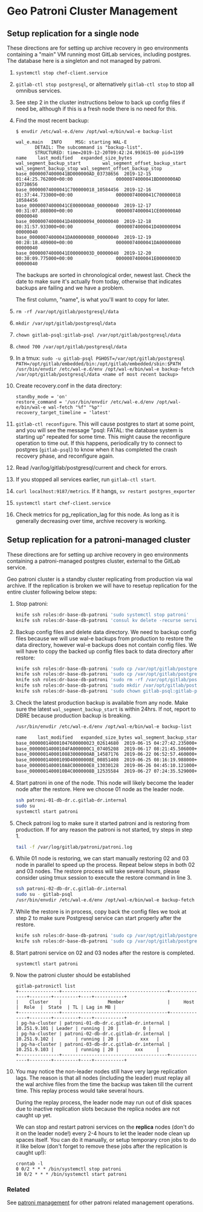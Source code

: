 # Geo Patroni Cluster Management

## Setup replication for a single node

These directions are for setting up archive recovery in geo environments
containing a "main" VM running most GitLab services, including postgres. The
database here is a singleton and not managed by patroni.

1. `systemctl stop chef-client.service`
1. `gitlab-ctl stop postgresql`, or alternatively `gitlab-ctl stop` to stop all
   omnibus services.
1. See step 2 in the cluster instructions below to back up config files if need
   be, although if this is a fresh node there is no need for this.
1. Find the most recent backup:

   ```
   $ envdir /etc/wal-e.d/env /opt/wal-e/bin/wal-e backup-list

   wal_e.main   INFO     MSG: starting WAL-E
          DETAIL: The subcommand is "backup-list".
          STRUCTURED: time=2019-12-20T09:42:24.993615-00 pid=1199
   name    last_modified   expanded_size_bytes     wal_segment_backup_start        wal_segment_offset_backup_start wal_segment_backup_stop wal_segment_offset_backup_stop
   base_00000074000041BD000000AD_03738656  2019-12-15 01:44:25.762000+00:00                00000074000041BD000000AD        03738656
   base_00000074000041C700000018_10584456  2019-12-16 01:37:44.733000+00:00                00000074000041C700000018        10584456
   base_00000074000041CE000000A0_00000040  2019-12-17 00:31:07.808000+00:00                00000074000041CE000000A0        00000040
   base_00000074000041D400000094_00000040  2019-12-18 00:31:57.933000+00:00                00000074000041D400000094        00000040
   base_00000074000041DA00000080_00000040  2019-12-19 00:28:18.409000+00:00                00000074000041DA00000080        00000040
   base_00000074000041E00000003D_00000040  2019-12-20 00:30:09.775000+00:00                00000074000041E00000003D        00000040
   ```

   The backups are sorted in chronological order, newest last. Check the date to
   make sure it's actually from today, otherwise that indicates backups are
   failing and we have a problem.

   The first column, "name", is what you'll want to copy for later.

1. `rm -rf /var/opt/gitlab/postgresql/data`
1. `mkdir /var/opt/gitlab/postgresql/data`
1. `chown gitlab-psql:gitlab-psql /var/opt/gitlab/postgresql/data`
1. `chmod 700 /var/opt/gitlab/postgresql/data`
1. In a tmux: `sudo -u gitlab-psql PGHOST=/var/opt/gitlab/postgresql PATH=/opt/gitlab/embedded/bin:/opt/gitlab/embedded/sbin:$PATH /usr/bin/envdir /etc/wal-e.d/env /opt/wal-e/bin/wal-e backup-fetch /var/opt/gitlab/postgresql/data <name of most recent backup>`
1. Create recovery.conf in the data directory:

   ```
   standby_mode = 'on'
   restore_command = '/usr/bin/envdir /etc/wal-e.d/env /opt/wal-e/bin/wal-e wal-fetch "%f" "%p"'
   recovery_target_timeline = 'latest'
   ```

1. `gitlab-ctl reconfigure`. This will cause postgres to start at some point,
   and you will see the message "psql: FATAL:  the database system is starting
   up" repeated for some time. This might cause the reconfigure operation to
   time out. If this happens, periodically try to connect to postgres
   (`gitlab-psql`) to know when it has completed the crash recovery phase, and
   reconfigure again.
1. Read /var/log/gitlab/postgresql/current and check for errors.
1. If you stopped all services earlier, run `gitlab-ctl start`.
1. `curl localhost:9187/metrics`. If it hangs, `sv restart postgres_exporter`
1. `systemctl start chef-client.service`
1. Check metrics for pg_replication_lag for this node. As long as it is
   generally decreasing over time, archive recovery is working.

## Setup replication for a patroni-managed cluster

These directions are for setting up archive recovery in geo environments
containing a patroni-managed postgres cluster, external to the GitLab service.

Geo patroni cluster is a standby cluster replicating from production via wal archive. If the replication is broken we will have to resetup replication for the entire cluster following below steps:

1. Stop patroni:

    ```sh
    knife ssh roles:dr-base-db-patroni 'sudo systemctl stop patroni'
    knife ssh roles:dr-base-db-patroni 'consul kv delete -recurse service/pg-ha-cluster'
    ```

2. Backup config files and delete data directory. We need to backup config files because we will use wal-e backups from production to restore the data directory, however wal-e backups does not contain config files. We will have to copy the backed up config files back to data directory after restore:

    ```sh
    knife ssh roles:dr-base-db-patroni 'sudo cp /var/opt/gitlab/postgresql/data/pg_hba.conf /var/opt/gitlab/postgresql/pg_hba.conf.$(date +%F)'
    knife ssh roles:dr-base-db-patroni 'sudo cp /var/opt/gitlab/postgresql/data/pg_ident.conf /var/opt/gitlab/postgresql/pg_ident.conf.$(date +%F)'
    knife ssh roles:dr-base-db-patroni 'sudo rm -rf /var/opt/gitlab/postgresql/data' # TAKE CARE!
    knife ssh roles:dr-base-db-patroni 'sudo mkdir /var/opt/gitlab/postgresql/data'
    knife ssh roles:dr-base-db-patroni 'sudo chown gitlab-psql:gitlab-psql /var/opt/gitlab/postgresql/data'
    ```

3. Check the latest production backup is available from any node. Make sure the latest `wal_segment_backup_start` is within 24hrs. If not, report to DBRE because production backup is breaking.

    ```sh
    /usr/bin/envdir /etc/wal-e.d/env /opt/wal-e/bin/wal-e backup-list

    name	last_modified	expanded_size_bytes	wal_segment_backup_start	wal_segment_offset_backup_start	wal_segment_backup_stop	wal_segment_offset_backup_stop
    base_000000140001047600000023_02614680	2019-06-15 04:27:42.235000+00:00		000000140001047600000023	02614680
    base_00000014000104FA000000C1_07405208	2019-06-17 08:21:45.506000+00:00		00000014000104FA000000C1	07405208
    base_0000001400010883000000AB_14587176	2019-06-22 06:52:57.460000+00:00		0000001400010883000000AB	14587176
    base_00000014000109D40000008E_00851408	2019-06-25 08:16:19.988000+00:00		00000014000109D40000008E	00851408
    base_0000001400010A8C000000E8_13030128	2019-06-26 04:45:10.121000+00:00		0000001400010A8C000000E8	13030128
    base_0000001400010B4C0000008B_12535584	2019-06-27 07:24:35.529000+00:00		0000001400010B4C0000008B	12535584
    ```

4. Start patroni in one of the node. This node will likely become the leader node after the restore. Here we choose 01 node as the leader node.

    ```sh
    ssh patroni-01-db-dr.c.gitlab-dr.internal
    sudo su
    systemctl start patroni
    ```

5. Check patroni log to make sure it started patroni and is restoring from production. If for any reason the patroni is not started, try steps in step 1.

    ```sh
    tail -f /var/log/gitlab/patroni/patroni.log
    ```

6. While 01 node is restoring, we can start manually restoring 02 and 03 node in parallel to speed up the process. Repeat below steps in both 02 and 03 nodes. The restore process will take several hours, please consider using tmux session to execute the restore command in line 3.

    ```sh
    ssh patroni-02-db-dr.c.gitlab-dr.internal
    sudo su - gitlab-psql
    /usr/bin/envdir /etc/wal-e.d/env /opt/wal-e/bin/wal-e backup-fetch /var/opt/gitlab/postgresql/data LATEST
    ```

7. While the restore is in process, copy back the config files we took at step 2 to make sure Postgresql service can start properly after the restore.

   ```sh
   knife ssh roles:dr-base-db-patroni 'sudo cp /var/opt/gitlab/postgresql/pg_hba.conf.$(date +%F) /var/opt/gitlab/postgresql/data/pg_hba.conf'
   knife ssh roles:dr-base-db-patroni 'sudo cp /var/opt/gitlab/postgresql/pg_ident.conf.$(date +%F) /var/opt/gitlab/postgresql/data/pg_ident.conf'
   ```

8. Start patroni service on 02 and 03 nodes after the restore is completed.

   ```8sh
   systemctl start patroni
   ```

8. Now the patroni cluster should be established

   ```
   gitlab-patronictl list
   +---------------+---------------------------------------+--------------+--------+---------+----+-----------+
   |    Cluster    |                 Member                |     Host     |  Role  |  State  | TL | Lag in MB |
   +---------------+---------------------------------------+--------------+--------+---------+----+-----------+
   | pg-ha-cluster | patroni-01-db-dr.c.gitlab-dr.internal | 10.251.9.101 | Leader | running | 20 |         0 |
   | pg-ha-cluster | patroni-02-db-dr.c.gitlab-dr.internal | 10.251.9.102 |        | running | 20 |        xxx   |
   | pg-ha-cluster | patroni-03-db-dr.c.gitlab-dr.internal | 10.251.9.103 |        | running | 20 |      xxx     |
   +---------------+---------------------------------------+--------------+--------+---------+----+-----------+
   ```

9. You may notice the non-leader nodes still have very large replication lags.  The reason is that all nodes (including the leader) must replay all the wal archive files from the time the backup was taken till the current time. This replay process would take several hours.

   During the replay process, the leader node may run out of disk spaces due to inactive replication slots because the replica nodes are not caught up yet.

   We can stop and restart patroni services on the **replica** nodes (don't do it on the leader node!) every 2-4 hours to let the leader node clean up spaces itself.  You can do it manually, or setup temporary cron jobs to do it like below (don't forget to remove these jobs after the replication is caught up!):

   ```
   crontab -l
   0 0/2 * * * /bin/systemctl stop patroni
   10 0/2 * * * /bin/systemctl start patroni
   ```

### Related

See [patroni management](patroni-management.md) for other patroni related management operations.
